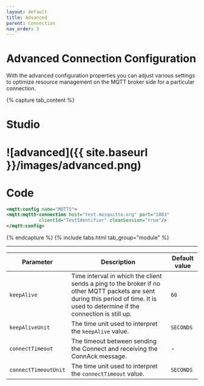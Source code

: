 ```yaml
---
layout: default
title: Advanced
parent: Connection
nav_order: 3
---
```


# Advanced Connection Configuration

With the advanced configuration properties you can adjust various settings to optimize resource management on the MQTT broker side for a particular connection.


{% capture tab_content %}

Studio
===
![advanced]({{ site.baseurl }}/images/advanced.png)
====

Code
===

```xml
<mqtt:config name="MQTT5">
<mqtt:mqtt5-connection host="test.mosquitto.org" port="1883" 
            clientId="TestIdentifier" cleanSession="true"/>
</mqtt:config>
```

{% endcapture %}
{% include tabs.html tab_group="module" %}

---

| Parameter | Description | Default value |
| ----------- | ----------- | ------------- |
| `keepAlive` | Time interval in which the client sends a ping to the broker if no other MQTT packets are sent during this period of time. It is used to determine if the connection is still up. | `60` |
| `keepAliveUnit` | The time unit used to interpret the `keepAlive` value. | `SECONDS` |
| `connectTimeout` | The timeout between sending the Connect and receiving the ConnAck message. | - |
| `connectTimeoutUnit` | The time unit used to interpret the `connectTimeout` value. | `SECONDS` |
